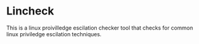# Lincheck
This is a linux proivilledge escilation checker tool that checks for common linux priviledge escilation techniques.
